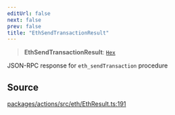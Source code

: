 ```yaml
---
editUrl: false
next: false
prev: false
title: "EthSendTransactionResult"
---
```


> **EthSendTransactionResult**: [`Hex`](/reference/tevm/actions/type-aliases/hex-1/)

JSON-RPC response for `eth_sendTransaction` procedure

## Source

[packages/actions/src/eth/EthResult.ts:191](https://github.com/evmts/tevm-monorepo/blob/main/packages/actions/src/eth/EthResult.ts#L191)
